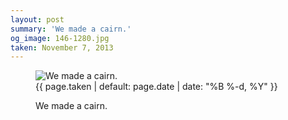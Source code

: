 ```yaml
---
layout: post
summary: 'We made a cairn.'
og_image: 146-1280.jpg
taken: November 7, 2013
---
```


<figure class="post">
<img alt="We made a cairn." sizes="(min-width: 700px) 50vw, calc(100vw - 2rem)" src="{{ site.assets_url }}/146-640.jpg" srcset="{{ site.assets_url }}/146-1280.jpg 1280w, {{ site.assets_url }}/146-960.jpg 960w, {{ site.assets_url }}/146-640.jpg 640w, {{ site.assets_url }}/146-320.jpg 320w"/>
<figcaption>
<time>{{ page.taken | default: page.date | date: "%B %-d, %Y" }}</time>
<p>We made a cairn.</p>
</figcaption>
</figure>

